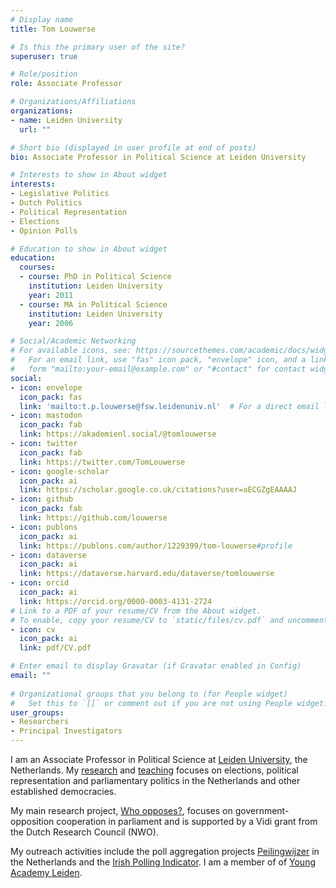 ```yaml
---
# Display name
title: Tom Louwerse

# Is this the primary user of the site?
superuser: true

# Role/position
role: Associate Professor

# Organizations/Affiliations
organizations:
- name: Leiden University
  url: ""

# Short bio (displayed in user profile at end of posts)
bio: Associate Professor in Political Science at Leiden University

# Interests to show in About widget
interests:
- Legislative Politics
- Dutch Politics
- Political Representation
- Elections
- Opinion Polls

# Education to show in About widget
education:
  courses:
  - course: PhD in Political Science
    institution: Leiden University
    year: 2011
  - course: MA in Political Science
    institution: Leiden University
    year: 2006

# Social/Academic Networking
# For available icons, see: https://sourcethemes.com/academic/docs/widgets/#icons
#   For an email link, use "fas" icon pack, "envelope" icon, and a link in the
#   form "mailto:your-email@example.com" or "#contact" for contact widget.
social:
- icon: envelope
  icon_pack: fas
  link: 'mailto:t.p.louwerse@fsw.leidenuniv.nl'  # For a direct email link, use "mailto:test@example.org".
- icon: mastodon
  icon_pack: fab
  link: https://akademienl.social/@tomlouwerse
- icon: twitter
  icon_pack: fab
  link: https://twitter.com/TomLouwerse
- icon: google-scholar
  icon_pack: ai
  link: https://scholar.google.co.uk/citations?user=aECGZgEAAAAJ
- icon: github
  icon_pack: fab
  link: https://github.com/louwerse
- icon: publons
  icon_pack: ai
  link: https://publons.com/author/1229399/tom-louwerse#profile
- icon: dataverse
  icon_pack: ai
  link: https://dataverse.harvard.edu/dataverse/tomlouwerse
- icon: orcid
  icon_pack: ai
  link: https://orcid.org/0000-0003-4131-2724
# Link to a PDF of your resume/CV from the About widget.
# To enable, copy your resume/CV to `static/files/cv.pdf` and uncomment the lines below.  
- icon: cv
  icon_pack: ai
  link: pdf/CV.pdf

# Enter email to display Gravatar (if Gravatar enabled in Config)
email: ""
  
# Organizational groups that you belong to (for People widget)
#   Set this to `[]` or comment out if you are not using People widget.  
user_groups:
- Researchers
- Principal Investigators
---
```



I am an Associate Professor in Political Science at [Leiden University](https://www.universiteitleiden.nl/en/staffmembers/tom-louwerse), the Netherlands. My [research](#projects) and [teaching](#teaching) focuses on elections, political representation and parliamentary politics in the Netherlands and other established democracies. 

My main research project, [Who opposes?](project/who-opposes), focuses on government-opposition cooperation in parliament and is supported by a Vidi grant from the Dutch Research Council (NWO). 

My outreach activities include the poll aggregation projects [Peilingwijzer](http://peilingwijzer.tomlouwerse.nl) in the Netherlands and the [Irish Polling Indicator](https://www.pollingindicator.com). I am a member of of [Young Academy Leiden](https://www.universiteitleiden.nl/en/yal).
